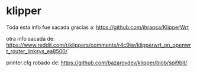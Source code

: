 # klipper
Toda esta info fue sacada gracias a:
https://github.com/ihrapsa/KlipperWrt

otra info sacada de:
https://www.reddit.com/r/klippers/comments/r4c9iw/klipperwrt_on_openwrt_router_linksys_ea8500/

printer.cfg robado de:
https://github.com/bazarovdev/klipper/blob/spi9bit/
